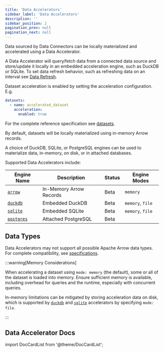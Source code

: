 ```yaml
---
title: 'Data Accelerators'
sidebar_label: 'Data Accelerators'
description: ''
sidebar_position: 2
pagination_prev: null
pagination_next: null
---
```


Data sourced by Data Connectors can be locally materialized and accelerated using a Data Accelerator.

A Data Accelerator will query/fetch data from a connected data source and store/update it locally in an embedded acceleration engine, such as DuckDB or SQLite. To set data refresh behavior, such as refreshing data on an interval see [Data Refresh](./data-refresh.md).

Dataset acceleration is enabled by setting the acceleration configuration. E.g.

```yaml
datasets:
  - name: accelerated_dataset
    acceleration:
      enabled: true
```

For the complete reference specification see [datasets](/reference/spicepod/datasets.md).

By default, datasets will be locally materialized using in-memory Arrow records.

A choice of DuckDB, SQLite, or PostgreSQL engines can be used to materialize data, in-memory, on disk, or in attached databases.

Supported Data Accelerators include:

| Engine Name                       | Description             | Status | Engine Modes     |
| --------------------------------- | ----------------------- | ------ | ---------------- |
| [`arrow`](./arrow.md)             | In-Memory Arrow Records | Beta  | `memory`         |
| [`duckdb`](./duckdb.md)           | Embedded DuckDB         | Beta  | `memory`, `file` |
| [`sqlite`](./sqlite.md)           | Embedded SQLite         | Beta  | `memory`, `file` |
| [`postgres`](./postgres/index.md) | Attached PostgreSQL     | Beta  |                  |

## Data Types

Data Accelerators may not support all possible Apache Arrow data types. For complete compatibility, see [specifications](/reference/datatypes.md).

:::warning[Memory Considerations]

When accelerating a dataset using `mode: memory` (the default), some or all of the dataset is loaded into memory. Ensure sufficient memory is available, including overhead for queries and the runtime, especially with concurrent queries.

In-memory limitations can be mitigated by storing acceleration data on disk, which is supported by [`duckdb`](./duckdb.md) and [`sqlite`](./sqlite.md) accelerators by specifying `mode: file`.

:::

## Data Accelerator Docs

import DocCardList from '@theme/DocCardList';

<DocCardList />
